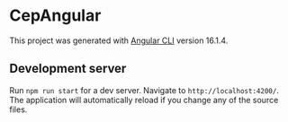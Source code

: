 # CepAngular

This project was generated with [Angular CLI](https://github.com/angular/angular-cli) version 16.1.4.

## Development server

Run `npm run start` for a dev server. Navigate to `http://localhost:4200/`. The application will automatically reload if you change any of the source files.

